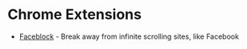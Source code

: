 # Chrome Extensions

* [Faceblock](faceblock/README.md) - Break away from infinite scrolling sites, like Facebook
